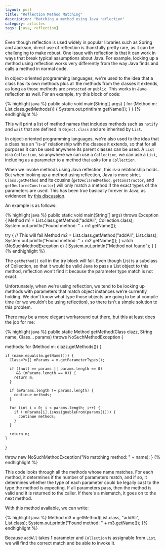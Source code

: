 ```yaml
---
layout: post
title: "Reflection Method Matching"
description: "Matching a method using Java reflection"
category: articles
tags: [java, reflection]
---
```


Even though reflection is used widely in popular libraries such as Spring
and Jackson, direct use of reflection is thankfully pretty rare, as it can
be challenging to make robust. One issue with reflection is that it can
work in ways that break typical assumptions about Java. For example, looking
up a method using reflection works very differently from the way Java finds
and calls a method in normal code.

In object-oriented programming languages, we're used to the idea that a class
has its own methods plus all the methods from the classes it extends, as long
as those methods are `protected` or `public`. This works in Java reflection as
well. For an example, try this block of code:

{% highlight java %}
public static void main(String[] args) {
  for (Method m: List.class.getMethods()) {
    System.out.println(m.getName());
  }
}
{% endhighlight %}

This will print a list of method names that includes methods such as `notify`
and `wait` that are defined in `Object.class` and are inherited by `List`.

In object-oriented programming languages, we're also used to the idea that a
class has an "is-a" relationship with the classes it extends, so that for all
purposes it can be used anywhere its parent classes can be used. A `List` is-a
`Collection`, so anywhere we can use a `Collection`, we can use a `List`,
including as a parameter to a method that asks for a `Collection`.

When we invoke methods using Java reflection, this is-a relationship holds.
But when looking up a method using reflection, Java is more strict.
`Class.getMethod` and its cousins (`getDeclaredMethod`, `getConstructor`,
and `getDeclaredConstructor`) will only match a method if the exact types
of the parameters are used. This has been true basically forever in Java,
as evidenced by [this discussion][bug].

An example is as follows:

{% highlight java %}
public static void main(String[] args) throws Exception {
  Method m1 = List.class.getMethod("addAll", Collection.class);
  System.out.println("Found method: " + m1.getName());

  try {
    // This will fail
    Method m2 = List.class.getMethod("addAll", List.class);
    System.out.println("Found method: " + m2.getName());
  } catch (NoSuchMethodException e) {
    System.out.println("Method not found");
  }
}
{% endhighlight %}

The `getMethod()` call in the try block will fail. Even though List is a
subclass of Collection, so that it would be valid Java to pass a List object to
this method, reflection won't find it because the parameter type match is not
exact.

Unfortunately, when we're using reflection, we tend to be looking up methods
with parameters that match object instances we're currently holding. We don't
know what type those objects are going to be at compile time (or we wouldn't be
using reflection), so there isn't a simple solution to this problem.

There may be a more elegant workaround out there, but this at least does the 
job for me:

{% highlight java %}
public static Method getMethod(Class<?> clazz, String name, 
  Class<?>... params) throws NoSuchMethodException {

  methods: for (Method m: clazz.getMethods()) {

    if (name.equals(m.getName())) {
      Class<?>[] mParams = m.getParameterTypes();

      if ((null == params || params.length == 0) 
         && (mParams.length == 0)) {
        return m;
      }

      if (mParams.length != params.length) {
        continue methods;
      }

      for (int i = 0; i < params.length; i++) {
        if (!mParams[i].isAssignableFrom(params[i])) {
          continue methods;
        }
      }

      return m;
    }
  }

  throw new NoSuchMethodException("No matching method: " + name);
}
{% endhighlight %}

This code looks through all the methods whose name matches. For
each method, it determines if the number of parameters match, and if
so, it determines whether the type of each parameter could be legally
cast to the type the method is expecting. If all parameters pass, then
the method is valid and it is returned to the caller. If there's a mismatch,
it goes on to the next method.

With this method available, we can write:

{% highlight java %}
Method m3 = getMethod(List.class, "addAll", List.class);
System.out.println("Found method: " + m3.getName());
{% endhighlight %}

Because `addAll` takes 1 parameter and `Collection` is assignable from
`List`, we will find the correct match and be able to invoke it.

[bug]:http://bugs.sun.com/bugdatabase/view_bug.do?bug_id=4287725
